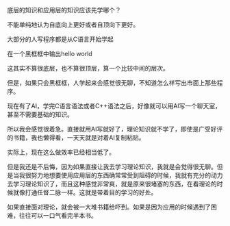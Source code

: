 底层的知识和应用层的知识应该先学哪个？

不能单纯地认为自底向上更好或者自顶向下更好。

大部分的人写程序都是从C语言开始学起

在一个黑框框中输出hello world

这其实不算很底层，也不算很顶层，算一个比较中间的层次。

但是，如果只会黑框框，人学起来会感觉很无聊，不知道怎么样写出市面上那些程序。

现在有了AI，学完C语言语法或者C++语法之后，好像就可以用AI写一个聊天室，甚至不需要基础的知识。

所以我会感觉很着急。直接就用AI写就好了，理论知识就不学了，即使是广受好评的书籍，我也懒得看，一天天就是对着AI复制粘贴。

实际上，现在这么做效率已经相当低了。

但是我还是不后悔，因为如果直接让我去学习理论知识，我就是会觉得很无聊。但是当我很努力地想要使用应用层的东西确常常受到阻碍的时候，我就有充分的动力去学习理论知识了，而且这种感觉非常爽，就是原来很堵塞的东西，在看理论的时候就像打通任督二脉一样。这就是带着目的学习的好处。

如果直接面对理论，就会被一大堆书籍给吓到。如果是因为应用的时候遇到了困难，往往可以一口气看完半本书。